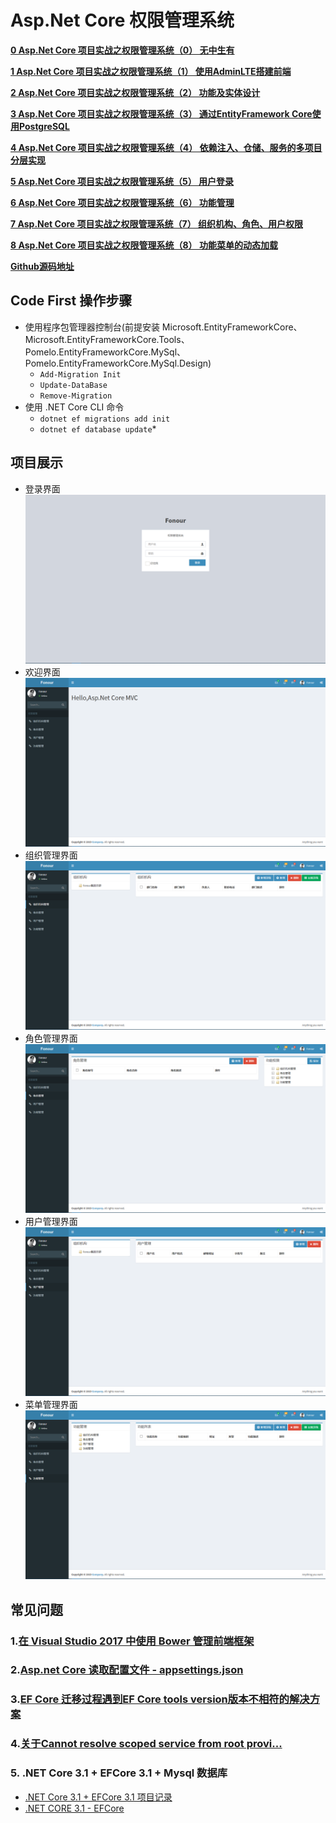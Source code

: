 # Asp.Net Core 权限管理系统

**[0 Asp.Net Core 项目实战之权限管理系统（0） 无中生有](http://www.cnblogs.com/fonour/p/5848933.html)**

**[1 Asp.Net Core 项目实战之权限管理系统（1） 使用AdminLTE搭建前端](http://www.cnblogs.com/fonour/p/5862369.html)**

**[2 Asp.Net Core 项目实战之权限管理系统（2） 功能及实体设计](http://www.cnblogs.com/fonour/p/5879622.html)**

**[3 Asp.Net Core 项目实战之权限管理系统（3） 通过EntityFramework Core使用PostgreSQL](http://www.cnblogs.com/fonour/p/5886292.html)**

**[4 Asp.Net Core 项目实战之权限管理系统（4） 依赖注入、仓储、服务的多项目分层实现](http://www.cnblogs.com/fonour/p/5904530.html)**

**[5 Asp.Net Core 项目实战之权限管理系统（5） 用户登录](http://www.cnblogs.com/fonour/p/5943401.html)**

**[6 Asp.Net Core 项目实战之权限管理系统（6） 功能管理](http://www.cnblogs.com/fonour/p/5988538.html)**

**[7 Asp.Net Core 项目实战之权限管理系统（7） 组织机构、角色、用户权限](http://www.cnblogs.com/fonour/p/6223376.html)**

**[8 Asp.Net Core 项目实战之权限管理系统（8） 功能菜单的动态加载](http://www.cnblogs.com/fonour/p/6425635.html)**

**[Github源码地址](https://github.com/Run2948/Fonour)**

## Code First 操作步骤

* 使用程序包管理器控制台(前提安装 Microsoft.EntityFrameworkCore、Microsoft.EntityFrameworkCore.Tools、Pomelo.EntityFrameworkCore.MySql、Pomelo.EntityFrameworkCore.MySql.Design)
  * `Add-Migration Init`
  * `Update-DataBase`
  * `Remove-Migration `
* 使用 .NET Core CLI 命令
  * `dotnet ef migrations add init`
  * `dotnet ef database update`*

## 项目展示
* 登录界面
    ![登录界面](docs/1.png)
* 欢迎界面
    ![欢迎界面](docs/2.png)
* 组织管理界面
    ![组织管理界面](docs/3.png)
* 角色管理界面
    ![角色管理界面](docs/4.png)
* 用户管理界面
    ![用户管理界面](docs/5.png)
* 菜单管理界面
    ![菜单管理界面](docs/6.png)

## 常见问题
### 1.[在 Visual Studio 2017 中使用 Bower 管理前端框架](https://blog.csdn.net/qq_33303204/article/details/81323512)
### 2.[Asp.net Core 读取配置文件 - appsettings.json](https://www.cnblogs.com/yuangang/p/5736892.html)
### 3.[EF Core 迁移过程遇到EF Core tools version版本不相符的解决方案](https://www.cnblogs.com/duanyong/p/10018025.html)
### 4.[关于Cannot resolve scoped service from root provi...](https://www.jianshu.com/p/8e928947d833)
### 5. .NET Core 3.1 + EFCore 3.1 + Mysql 数据库
+ [.NET Core 3.1 + EFCore 3.1 项目记录](https://blog.csdn.net/qq_43556517/article/details/104685015)
+ [.NET CORE 3.1 - EFCore](https://www.cnblogs.com/ya-jun/p/12886953.html)
